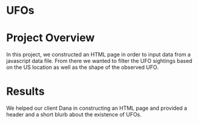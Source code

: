 # UFOs

# Project Overview

In this project, we constructed an HTML page in order to input data from a javascript data file. From there we wanted to filter the UFO sightings based on the US location as well as the shape of the observed UFO. 

# Results

We helped our client Dana in constructing an HTML page and provided a header and a short blurb about the existence of UFOs. 
